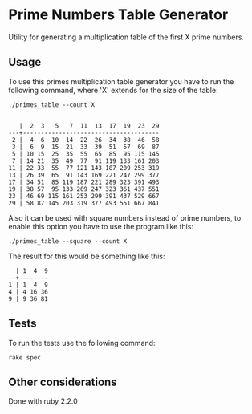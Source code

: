 # Prime Numbers Table Generator

Utility for generating a multiplication table of the first X prime numbers.

## Usage

To use this primes multiplication table generator you have to run the following command, where 'X' extends for the size of the table:

    ./primes_table --count X


       |  2  3   5   7  11  13  17  19  23  29
    ---+--------------------------------------
     2 |  4  6  10  14  22  26  34  38  46  58
     3 |  6  9  15  21  33  39  51  57  69  87
     5 | 10 15  25  35  55  65  85  95 115 145
     7 | 14 21  35  49  77  91 119 133 161 203
    11 | 22 33  55  77 121 143 187 209 253 319
    13 | 26 39  65  91 143 169 221 247 299 377
    17 | 34 51  85 119 187 221 289 323 391 493
    19 | 38 57  95 133 209 247 323 361 437 551
    23 | 46 69 115 161 253 299 391 437 529 667
    29 | 58 87 145 203 319 377 493 551 667 841

Also it can be used with square numbers instead of prime numbers, to enable this option you have to use the program like this:

    ./primes_table --square --count X

The result for this would be something like this:

      | 1  4  9
    --+--------
    1 | 1  4  9
    4 | 4 16 36
    9 | 9 36 81

## Tests

To run the tests use the following command:

    rake spec

## Other considerations

Done with ruby 2.2.0